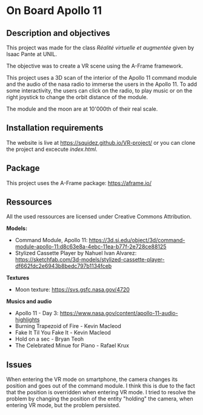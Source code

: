 # On Board Apollo 11
## Description and objectives
This project was made for the class _Réalité virtuelle et augmentée_ given by Isaac Pante at UNIL.

The objective was to create a VR scene using the A-Frame framework.

This project uses a 3D scan of the interior of the Apollo 11 command module and the audio of the nasa radio to immerse the users in the Apollo 11.
To add some interactivity, the users can click on the radio, to play music or on the right joystick to change the orbit distance of the module.

The module and the moon are at 10'000th of their real scale.

## Installation requirements
The website is live at https://squidez.github.io/VR-project/ or you can clone the project and excecute _index.html_.
 
## Package
This project uses the A-Frame package: https://aframe.io/

## Ressources
All the used ressources are licensed under Creative Commons Attribution.

**Models:**
* Command Module, Apollo 11: https://3d.si.edu/object/3d/command-module-apollo-11:d8c63e8a-4ebc-11ea-b77f-2e728ce88125
* Stylized Cassette Player by Nahuel Ivan Alvarez: https://sketchfab.com/3d-models/stylized-cassette-player-df662fdc2e6943b8bedc797b1134fceb

**Textures**
* Moon texture: https://svs.gsfc.nasa.gov/4720

**Musics and audio**
* Apollo 11 - Day 3: https://www.nasa.gov/content/apollo-11-audio-highlights
* Burning Trapezoid of Fire - Kevin Macleod
* Fake It Til You Fake It - Kevin Macleod
* Hold on a sec - Bryan Teoh
* The Celebrated Minue for Piano - Rafael Krux

## Issues

When entering the VR mode on smartphone, the camera changes its position and goes out of the command module. I think this is due to the fact that the position is overridden when entering VR mode. I tried to resolve the problem by changing the position of the entity "holding" the camera, when entering VR mode, but the problem persisted.
